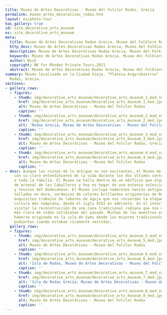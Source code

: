 ```yaml
---
title: Museo de Artes Decorativas - Museo del Folclor Rodas, Grecia
permalink: museo_artes_decorativas_rodas.htm
layout: es/photo-tour
has_gallery: true
id: site_decorative_arts_museum
es: site_decorative_arts_museum
meta:
  title: Museo de Artes Decorativas Rodas Grecia, Museo del Folklore Rodas Grecia
  http_desc: Museo de Artes Decorativas Rodas Grecia, Museo del Folklore Rodas Grecia
  description: Museo de Artes Decorativas Rodas Grecia, Museo del Folklore Rodas Grecia
  keywords: Museo de Artes Decorativas Rodas Grecia, Museo del Folklore Rodas Grecia
  author: Nick
  copyright: NK for Rhodes Private Tours,2021
  abstract: Museo de Artes Decorativas Rodas Grecia, Museo del Folklore Rodas Grecia
summary: Museo localizado en la Ciudad Vieja. "Plateia Argyrokastrou" (Plaza Argirokastrou),
  Rodas, Grecia.
sections:
- gallery_rows:
  - figures:
    - thumb: img/decorative_arts_museum/decorative_arts_museum_1_mod_small.jpg
      href: img/decorative_arts_museum/decorative_arts_museum_1_mod.jpg
      alt: Museo de Artes Decorativas - Museo del Folclor Rodas
      caption: ''
    - thumb: img/decorative_arts_museum/decorative_arts_museum_2_mod_small.jpg
      href: img/decorative_arts_museum/decorative_arts_museum_2_mod.jpg
      alt: 'Rodas Grecia, Museo de Artes Decorativas - Museo del Folclor '
      caption: ''
    - thumb: img/decorative_arts_museum/decorative_arts_museum_3_mod_small.jpg
      href: img/decorative_arts_museum/decorative_arts_museum_3_mod.jpg
      alt: Museo de Artes Decorativas - Museo del Folclor Rodas, Grecia
      caption: ''
    - thumb: img/decorative_arts_museum/decorative_arts_museum_4_mod_small.jpg
      href: img/decorative_arts_museum/decorative_arts_museum_4_mod.jpg
      alt: Museo de Artes Decorativas - Museo del Folclor Rodas
      caption: ''
- desc: Aunque las ruinas de lo antiguo no son excitantes, el Museo de Artes Decorativas,
    con su claro entendimiento de la vida durante los dos últimos centenarios, interesará
    a toda la familia. El Museo se halla dentro de un edificio que alguna vez sirvió
    de arsenal de los Caballeros y hoy es hogar de una extensa selección de artefactos
    y tesoros del Dodecaneso. El Museo incluye numerosos navíos antiguos de madera
    tallados en duro, cerámicas de colores brillantes originarias de Rodas así como
    exquisitos trabajos de labores de aguja que nos recuerdan la elegancia de una
    cultura más temprana, desde el siglo XVII en adelante. En el interior, se puede
    visitar la reconstrucción de una casa tradicional rodiana que nos da una visión
    más clara de vidas cotidianas del pasado. Muchas de las muestras expuestas parecen
    haberse originado en la isla de Symi donde las mujeres tradicionalmente lucían
    pudientes cuando estaban ricamente vestidas.
  gallery_rows:
  - figures:
    - thumb: img/decorative_arts_museum/decorative_arts_museum_5_mod_small.jpg
      href: img/decorative_arts_museum/decorative_arts_museum_5_mod.jpg
      alt: Museo de Artes Decorativas - Museo del Folclor Rodas
      caption: ''
    - thumb: img/decorative_arts_museum/decorative_arts_museum_6_mod_small.jpg
      href: img/decorative_arts_museum/decorative_arts_museum_6_mod.jpg
      alt: 'Isla de Rodas, Museo de Artes Decorativas - Museo del Folclor '
      caption: ''
    - thumb: img/decorative_arts_museum/decorative_arts_museum_7_mod_small.jpg
      href: img/decorative_arts_museum/decorative_arts_museum_7_mod.jpg
      alt: 'Isla de Rodas Grecia, Museo de Artes Decorativas - Museo del Folclor '
      caption: ''
    - thumb: img/decorative_arts_museum/decorative_arts_museum_8_mod_small.jpg
      href: img/decorative_arts_museum/decorative_arts_museum_8_mod.jpg
      alt: Museo de Artes Decorativas - Museo del Folclor Rodas
      caption: ''
---
```


